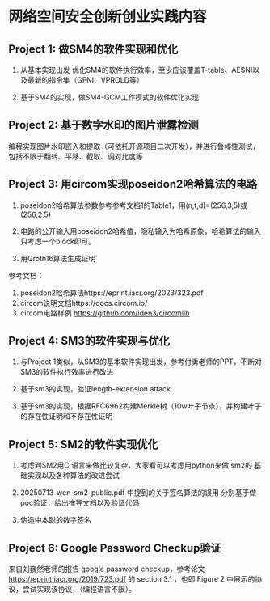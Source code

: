 # 网络空间安全创新创业实践内容

## Project 1: 做SM4的软件实现和优化 
1. 从基本实现出发 优化SM4的软件执行效率，至少应该覆盖T-table、AESNI以及最新的指令集（GFNI、VPROLD等）

2. 基于SM4的实现，做SM4-GCM工作模式的软件优化实现

## Project 2: 基于数字水印的图片泄露检测 
编程实现图片水印嵌入和提取（可依托开源项目二次开发），并进行鲁棒性测试，包括不限于翻转、平移、截取、调对比度等

## Project 3: 用circom实现poseidon2哈希算法的电路
1. poseidon2哈希算法参数参考参考文档1的Table1，用(n,t,d)=(256,3,5)或(256,2,5)

2. 电路的公开输入用poseidon2哈希值，隐私输入为哈希原象，哈希算法的输入只考虑一个block即可。

3. 用Groth16算法生成证明

参考文档：

1. poseidon2哈希算法https://eprint.iacr.org/2023/323.pdf
2. circom说明文档https://docs.circom.io/
3. circom电路样例 https://github.com/iden3/circomlib


## Project 4: SM3的软件实现与优化 
1. 与Project 1类似，从SM3的基本软件实现出发，参考付勇老师的PPT，不断对SM3的软件执行效率进行改进

2. 基于sm3的实现，验证length-extension attack

3. 基于sm3的实现，根据RFC6962构建Merkle树（10w叶子节点），并构建叶子的存在性证明和不存在性证明


## Project 5: SM2的软件实现优化 
1. 考虑到SM2用C 语言来做比较复杂，大家看可以考虑用python来做 sm2的 基础实现以及各种算法的改进尝试

2. 20250713-wen-sm2-public.pdf 中提到的关于签名算法的误用 分别基于做poc验证，给出推导文档以及验证代码

3. 伪造中本聪的数字签名


## Project 6:  Google Password Checkup验证
来自刘巍然老师的报告  google password checkup，参考论文 https://eprint.iacr.org/2019/723.pdf 的 section 3.1 ，也即 Figure 2 中展示的协议，尝试实现该协议，（编程语言不限）。